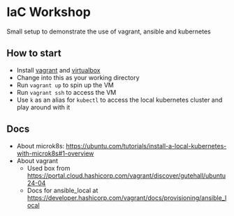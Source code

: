 # IaC Workshop

Small setup to demonstrate the use of vagrant, ansible and kubernetes

## How to start

* Install [vagrant](https://developer.hashicorp.com/vagrant/install) and [virtualbox](https://www.virtualbox.org/wiki/Downloads)
* Change into this as your working directory
* Run `vagrant up` to spin up the VM
* Run `vagrant ssh` to access the VM
* Use `k` as an alias for `kubectl` to access the local kubernetes cluster and play around with it

## Docs

* About microk8s: <https://ubuntu.com/tutorials/install-a-local-kubernetes-with-microk8s#1-overview>
* About vagrant
  * Used box from <https://portal.cloud.hashicorp.com/vagrant/discover/gutehall/ubuntu24-04>
  * Docs for ansible_local at <https://developer.hashicorp.com/vagrant/docs/provisioning/ansible_local>
